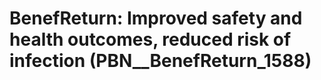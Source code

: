 # BenefReturn: __Improved safety and health outcomes, reduced risk of infection__ (PBN__BenefReturn_1588)

